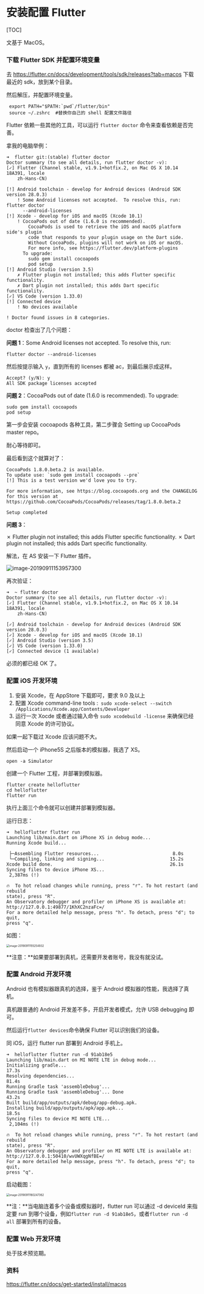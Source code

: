 # 安装配置 Flutter

[TOC]



文基于 MacOS。



### 下载 Flutter SDK 并配置环境变量

去 https://flutter.cn/docs/development/tools/sdk/releases?tab=macos 下载最近的 sdk，放到某个目录。



然后解压，并配置环境变量。



```shell
 export PATH="$PATH:`pwd`/flutter/bin"
 source ~/.zshrc  #替换你自己的 shell 配置文件路径
```



Flutter 依赖一些其他的工具，可以运行 `flutter doctor` 命令来查看依赖是否完善。



拿我的电脑举例：

```shell
➜  flutter git:(stable) flutter doctor
Doctor summary (to see all details, run flutter doctor -v):
[✓] Flutter (Channel stable, v1.9.1+hotfix.2, on Mac OS X 10.14 18A391, locale
    zh-Hans-CN)

[!] Android toolchain - develop for Android devices (Android SDK version 28.0.3)
    ! Some Android licenses not accepted.  To resolve this, run: flutter doctor
      --android-licenses
[!] Xcode - develop for iOS and macOS (Xcode 10.1)
    ! CocoaPods out of date (1.6.0 is recommended).
        CocoaPods is used to retrieve the iOS and macOS platform side's plugin
        code that responds to your plugin usage on the Dart side.
        Without CocoaPods, plugins will not work on iOS or macOS.
        For more info, see https://flutter.dev/platform-plugins
      To upgrade:
        sudo gem install cocoapods
        pod setup
[!] Android Studio (version 3.5)
    ✗ Flutter plugin not installed; this adds Flutter specific functionality.
    ✗ Dart plugin not installed; this adds Dart specific functionality.
[✓] VS Code (version 1.33.0)
[!] Connected device
    ! No devices available

! Doctor found issues in 8 categories.
```



doctor 检查出了几个问题：



**问题 1**：Some Android licenses not accepted.  To resolve this, run:

```shell
flutter doctor --android-licenses
```

然后按提示输入 `y`，直到所有的 licenses 都被 ac，到最后展示成这样。

```shell
Accept? (y/N): y
All SDK package licenses accepted
```



**问题 2**：CocoaPods out of date (1.6.0 is recommended). To upgrade:

```shell
sudo gem install cocoapods
pod setup
```



第一步会安装 cocoapods  各种工具，第二步骤会 Setting up CocoaPods master repo。

耐心等待即可。

最后看到这个就算对了：

```shell
CocoaPods 1.8.0.beta.2 is available.
To update use: `sudo gem install cocoapods --pre`
[!] This is a test version we'd love you to try.

For more information, see https://blog.cocoapods.org and the CHANGELOG for this version at https://github.com/CocoaPods/CocoaPods/releases/tag/1.8.0.beta.2

Setup completed
```



**问题 3**：

✗ Flutter plugin not installed; this adds Flutter specific functionality.
✗ Dart plugin not installed; this adds Dart specific functionality.

解法，在 AS 安装一下 Flutter 插件。

![image-20190911153957300](https://tva1.sinaimg.cn/large/006y8mN6ly1g6vmc6nzeij30q00aetch.jpg)





再次验证：

```shell
➜  ~ flutter doctor
Doctor summary (to see all details, run flutter doctor -v):
[✓] Flutter (Channel stable, v1.9.1+hotfix.2, on Mac OS X 10.14 18A391, locale
    zh-Hans-CN)

[✓] Android toolchain - develop for Android devices (Android SDK version 28.0.3)
[✓] Xcode - develop for iOS and macOS (Xcode 10.1)
[✓] Android Studio (version 3.5)
[✓] VS Code (version 1.33.0)
[✓] Connected device (1 available)
```



必须的都已经 OK 了。



### 配置 iOS 开发环境



1. 安装 Xcode，在 AppStore 下载即可，要求 9.0 及以上
2. 配置 Xcode command-line tools :` sudo xcode-select --switch /Applications/Xcode.app/Contents/Developer`
3. 运行一次 Xocde 或者通过输入命令 `sudo xcodebuild -license` 来确保已经同意 Xcode 的许可协议。



如果一起下载过 Xcode 应该问题不大。



然后启动一个 iPhone5S 之后版本的模拟器，我选了 XS。

```shell
open -a Simulator
```



创建一个 Flutter 工程，并部署到模拟器。

```
flutter create helloflutter
cd helloflutter
flutter run
```

执行上面三个命令就可以创建并部署到模拟器。



运行日志：

```shell
➜  helloflutter flutter run
Launching lib/main.dart on iPhone XS in debug mode...
Running Xcode build...

 ├─Assembling Flutter resources...                           8.0s
 └─Compiling, linking and signing...                        15.2s
Xcode build done.                                           26.1s
Syncing files to device iPhone XS...
 2,387ms (!)

🔥  To hot reload changes while running, press "r". To hot restart (and rebuild
state), press "R".
An Observatory debugger and profiler on iPhone XS is available at:
http://127.0.0.1:49877/1KhXC2nzaFc=/
For a more detailed help message, press "h". To detach, press "d"; to quit,
press "q".
```





如图：

<img src="https://tva1.sinaimg.cn/large/006y8mN6ly1g6vmpmsjaaj30b80m2wg6.jpg" alt="image-20190911155254932" style="zoom:50%;" />





**注意：**如果要部署到真机，还需要开发者账号，我没有就没试。



### 配置 Android 开发环境



Android 也有模拟器跟真机的选择，鉴于 Android 模拟器的性能，我选择了真机。

真机跟普通的 Android 开发差不多，开启开发者模式，允许 USB debugging 即可。

然后运行`flutter devices`命令确保 Flutter 可以识别我们的设备。

同 iOS，运行 flutter run 部署到 Android 手机上。



```shell
➜  helloflutter flutter run -d 91ab18e5
Launching lib/main.dart on MI NOTE LTE in debug mode...
Initializing gradle...                                             17.3s
Resolving dependencies...                                          81.4s
Running Gradle task 'assembleDebug'...
Running Gradle task 'assembleDebug'... Done                        43.2s
Built build/app/outputs/apk/debug/app-debug.apk.
Installing build/app/outputs/apk/app.apk...                        18.5s
Syncing files to device MI NOTE LTE...
 2,104ms (!)

🔥  To hot reload changes while running, press "r". To hot restart (and rebuild
state), press "R".
An Observatory debugger and profiler on MI NOTE LTE is available at:
http://127.0.0.1:50410/wvUWXqgNfBE=/
For a more detailed help message, press "h". To detach, press "d"; to quit,
press "q".
```



启动截图：

<img src="https://tva1.sinaimg.cn/large/006y8mN6ly1g6vmzw9gnej30910g1aav.jpg" alt="image-20190911160247362" style="zoom:50%;" />





**注：**当电脑连着多个设备或模拟器时，flutter run 可以通过 -d deviceId 来指定要 run 到哪个设备，例如`flutter run -d 91ab18e5`，或者`flutter run -d all` 部署到所有的设备。



### 配置 Web 开发环境



处于技术预览期。



### 资料

https://flutter.cn/docs/get-started/install/macos